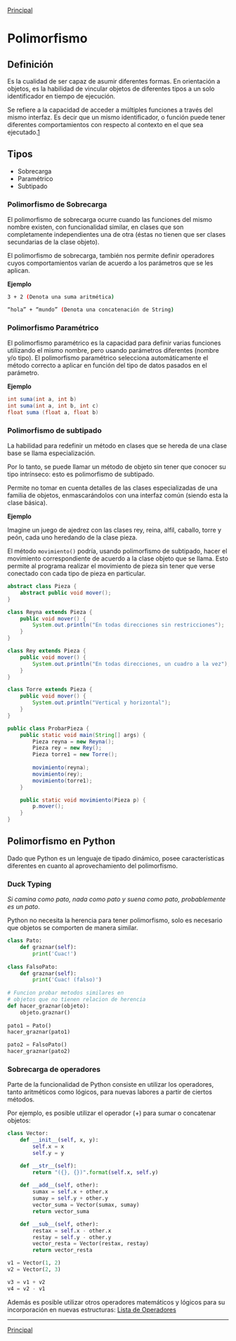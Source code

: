 [Principal]

# Polimorfismo

## Definición
Es la cualidad de ser capaz de asumir diferentes formas. En orientación a objetos, es la habilidad de vincular objetos de diferentes tipos a un solo identificador en tiempo de ejecución.

Se refiere a la capacidad de acceder a múltiples funciones a través del mismo interfaz. Es decir que un mismo identificador, o función puede tener diferentes comportamientos con respecto al contexto en el que sea ejecutado.[1][1]

## Tipos
- Sobrecarga
- Paramétrico
- Subtipado

### Polimorfismo de Sobrecarga
El polimorfismo de sobrecarga ocurre cuando las funciones del mismo nombre existen, con funcionalidad similar, en clases que son completamente independientes una de otra (éstas no tienen que ser clases secundarias de la clase objeto).

El polimorfismo de sobrecarga, también nos permite definir operadores cuyos comportamientos varían de acuerdo a los parámetros que se les aplican.

**Ejemplo**
```bash
3 + 2 (Denota una suma aritmética)

“hola” + “mundo” (Denota una concatenación de String)
```
### Polimorfismo Paramétrico
El polimorfismo paramétrico es la capacidad para definir varias funciones utilizando el mismo nombre, pero usando parámetros diferentes (nombre y/o tipo). El polimorfismo paramétrico selecciona automáticamente el método correcto a aplicar en función del tipo de datos pasados en el parámetro.

**Ejemplo**

```java
int suma(int a, int b)
int suma(int a, int b, int c)
float suma (float a, float b)
```

### Polimorfismo de subtipado
La habilidad para redefinir un método en clases que se hereda de una clase base se llama especialización. 

Por lo tanto, se puede llamar un método de objeto sin tener que conocer su tipo intrínseco: esto es polimorfismo de subtipado. 

Permite no tomar en cuenta detalles de las clases especializadas de una familia de objetos, enmascarándolos con una interfaz común (siendo esta la clase básica).

**Ejemplo**

Imagine un juego de ajedrez con las clases rey, reina, alfil, caballo, torre y peón, cada uno heredando de la clase pieza.

El método `movimiento()` podría, usando polimorfismo de subtipado, hacer el movimiento correspondiente de acuerdo a la clase objeto que se llama. Esto permite al programa realizar el movimiento de pieza sin tener que verse conectado con cada tipo de pieza en particular.

```java
abstract class Pieza {
    abstract public void mover();
}

class Reyna extends Pieza {
    public void mover() {
        System.out.println("En todas direcciones sin restricciones");
    }
}

class Rey extends Pieza {
    public void mover() {
        System.out.println("En todas direcciones, un cuadro a la vez");
    }
}

class Torre extends Pieza {
    public void mover() {
        System.out.println("Vertical y horizontal");
    }
}

public class ProbarPieza {
    public static void main(String[] args) {
        Pieza reyna = new Reyna();
        Pieza rey = new Rey();
        Pieza torre1 = new Torre();
        
        movimiento(reyna);
        movimiento(rey);
        movimiento(torre1);
    }

    public static void movimiento(Pieza p) {
        p.mover();
    }
}
```

## Polimorfismo en Python
Dado que Python es un lenguaje de tipado dinámico, posee características diferentes en cuanto al aprovechamiento del polimorfismo.

### Duck Typing
*Si camina como pato, nada como pato y suena como pato, probablemente es un pato*. 

Python no necesita la herencia para tener polimorfismo, solo es necesario que objetos se comporten de manera similar.

```python
class Pato:
    def graznar(self):
        print('Cuac!')
        
class FalsoPato:
    def graznar(self):
        print('Cuac! (falso)')
    
# Funcion probar metodos similares en
# objetos que no tienen relacion de herencia
def hacer_graznar(objeto):
    objeto.graznar()
    
pato1 = Pato()
hacer_graznar(pato1)

pato2 = FalsoPato()
hacer_graznar(pato2)
```

### Sobrecarga de operadores
Parte de la funcionalidad de Python consiste en utilizar los operadores, tanto aritméticos como lógicos, para nuevas labores a partir de ciertos métodos. 

Por ejemplo, es posible utilizar el operador (+) para sumar o concatenar objetos:

```python
class Vector:
    def __init__(self, x, y):
        self.x = x
        self.y = y

    def __str__(self):
        return "({}, {})".format(self.x, self.y)
    
    def __add__(self, other):
        sumax = self.x + other.x
        sumay = self.y + other.y
        vector_suma = Vector(sumax, sumay)
        return vector_suma

    def __sub__(self, other):
        restax = self.x - other.x
        restay = self.y - other.y
        vector_resta = Vector(restax, restay)
        return vector_resta

v1 = Vector(1, 2)
v2 = Vector(2, 3)

v3 = v1 + v2
v4 = v2 - v1
```
Además es posible utilizar otros operadores matemáticos y lógicos para su incorporación en nuevas estructuras: [Lista de Operadores](https://docs.python.org/3/reference/datamodel.html#emulating-numeric-types)


---
[Principal]

[1]: http://www.codigo-facil.com/es/poo-php-polimorfismo.php

[Principal]: https://github.com/UNAH-SISTEMAS/2018-1PAC-IS410
